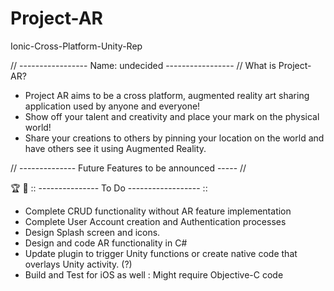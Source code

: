 # Project-AR
Ionic-Cross-Platform-Unity-Rep

// ----------------- Name: undecided ----------------- //
What is Project-AR?

- Project AR aims to be a cross platform, augmented reality art sharing application used by anyone and everyone!
- Show off your talent and creativity and place your mark on the physical world! 
- Share your creations to others by pinning your location on the world and have others see it using Augmented Reality. 

// -------------- Future Features to be announced ----- //

🏆 📓
:: --------------- To Do ------------------ ::
- Complete CRUD functionality without AR feature implementation
- Complete User Account creation and Authentication processes
- Design Splash screen and icons.
- Design and code AR functionality in C#
- Update plugin to trigger Unity functions or create native code that overlays Unity activity. (?)
- Build and Test for iOS as well : Might require Objective-C code
